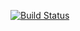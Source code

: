 [![Build Status](https://travis-ci.org/advanced-rest-client/openable-panel-behavior.svg?branch=stage)](https://travis-ci.org/advanced-rest-client/openable-panel-behavior)  

